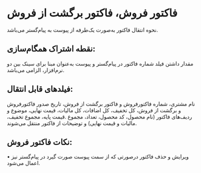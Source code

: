# فاکتور فروش، فاکتور برگشت از فروش

نحوه انتقال فاکتور به‌صورت یک‌طرفه از پیوست به پیام‌گستر می‌باشد.

## نقطه اشتراک همگام‌سازی:

مقدار داشتن فیلد شماره فاکتور در پیام‌گستر و پیوست به‌عنوان مبنا برای سینک بین دو نرم‌افزار، الزامی می‌باشد.

## فیلدهای قابل انتقال:

نام مشتری، شماره فاکتور‌فروش و فاکتور برگشت از فروش، تاریخ صدور فاکتور‌فروش و برگشت از فروش، کل تخفیف، کل اضافات، کل مالیات، قیمت نهایی، موضوع و ردیف‌های فاکتور (نام محصول، کد محصول، تعداد، مجموع .قیمت پایه، مجموع تخفیف، مالیات و قیمت نهایی) و توضیحات از فاکتور منتقل می‌شوند.

## نکات فاکتور فروش:

•    ویرایش و حذف فاکتور درصورتی که از سمت پیوست صورت گیرد در پیام‌گستر نیز اعمال می‌شود.
